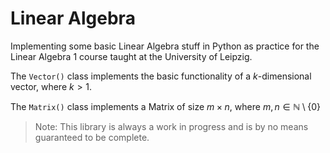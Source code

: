 # Linear Algebra

Implementing some basic Linear Algebra stuff in Python as practice for the Linear Algebra 1
course taught at the University of Leipzig.

The `Vector()` class implements the basic functionality of a $k$-dimensional vector, where $k > 1$.

The `Matrix()` class implements a Matrix of size $m \times n$, where $m, n \in \mathbb{N} \setminus \{0\}$

> Note: This library is always a work in progress and is by no means guaranteed to be complete.
